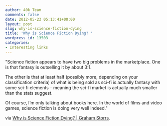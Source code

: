 ```yaml
---
author: 40k Team
comments: false
date: 2012-05-23 05:13:41+00:00
layout: post
slug: why-is-science-fiction-dying
title: 'Why is Science Fiction Dying? '
wordpress_id: 13503
categories:
- Interesting links
---
```


"Science fiction appears to have two big problems in the marketplace. One is that fantasy is outselling it by about 3:1.

The other is that at least half (possibly more, depending on your classification criteria) of what is being sold as sci-fi is actually fantasy with some sci-fi elements – meaning the sci-fi market is actually much smaller than the stats suggest.

Of course, I’m only talking about books here. In the world of films and video games, science fiction is doing very well indeed."

via [Why is Science Fiction Dying? | Graham Storrs](http://grahamstorrs.cantalibre.com/19/05/2012/why-is-science-fiction-dying/).
